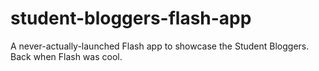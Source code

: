 student-bloggers-flash-app
==========================

A never-actually-launched Flash app to showcase the Student Bloggers. Back when Flash was cool.
